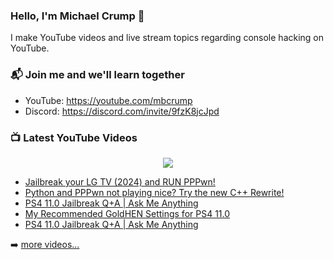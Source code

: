 ### Hello, I'm Michael Crump 👋

I make YouTube videos and live stream topics regarding console hacking on YouTube. 

### 📬 Join me and we'll learn together

- YouTube: https://youtube.com/mbcrump
- Discord: https://discord.com/invite/9fzK8jcJpd

### 📺 Latest YouTube Videos

<div align="center">

[<img src="https://img.shields.io/badge/-Subscribe-red?style=for-the-badge&logo=youtube&logoColor=white"/>](https://www.youtube.com/c/mbcrump?sub_confirmation=1)

</div>

<!-- YOUTUBE:START -->
- [Jailbreak your LG TV &lpar;2024&rpar; and RUN PPPwn!](https://www.youtube.com/watch?v=zYoesrUsIj8)
- [Python and PPPwn not playing nice? Try the new C++ Rewrite!](https://www.youtube.com/watch?v=GFuWbmJPbok)
- [PS4 11.0 Jailbreak Q+A | Ask Me Anything](https://www.youtube.com/watch?v=V05HClxc20o)
- [My Recommended GoldHEN Settings for PS4 11.0](https://www.youtube.com/watch?v=Hc5REkl81tI)
- [PS4 11.0 Jailbreak Q+A | Ask Me Anything](https://www.youtube.com/watch?v=cH9kynUYZho)
<!-- YOUTUBE:END -->

➡️ [more videos...](https://youtube.com/mbcrump)

